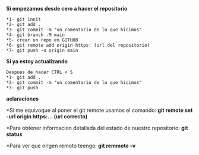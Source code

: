 **Si empezamos desde cero a hacer el repositorio**

    *1- git innit 
    *2- git add . 
    *3- git commit -m "un comentario de lo que hicimos"
    *4- git branch -M main
    *5- crear un repo en GITHUB
    *6- git remote add origin https: (url del repositorio) 
    *7- git push -u origin main

**Si ya estoy actualizando**

    Despues de hacer CTRL + S
    *1- git add . 
    *2- git commit -m "un comentario de lo que hicimos"
    *3- git push

**aclaraciones**

*Si me equivoque al poner el git remote usamos el comando: **git remote set -url origin https:... (url correcto)**

*Para obtener informacion detallada del estado de nuestro repositorio: **git status**

*Para ver que origen remoto teengo: **git remmote -v**